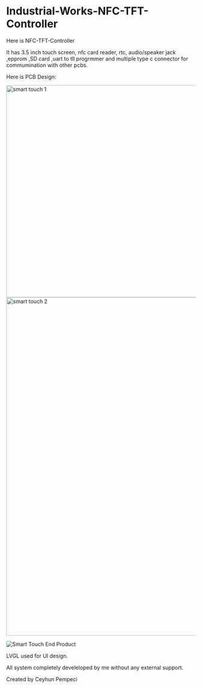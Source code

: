 # Industrial-Works-NFC-TFT-Controller

Here is NFC-TFT-Controller

It has 3.5 inch touch screen, nfc card reader, rtc, audio/speaker jack ,epprom ,SD card ,uart to tll progrmmer and multiple type c connector for commumination with other pcbs.

Here is PCB Design:

<img width="563" alt="smart touch 1" src="https://github.com/user-attachments/assets/109951ff-3106-4cfa-9c3f-0382ba1cc620">

<img width="898" alt="smart touch 2" src="https://github.com/user-attachments/assets/517c51a2-9497-41c3-8758-612b9748be2b">

![Smart Touch End Product](https://github.com/user-attachments/assets/fe38c427-f913-4019-977b-5423612ea61a)

LVGL used for UI design.

All system completely develeloped by me without any external support.

Created by Ceyhun Pempeci
